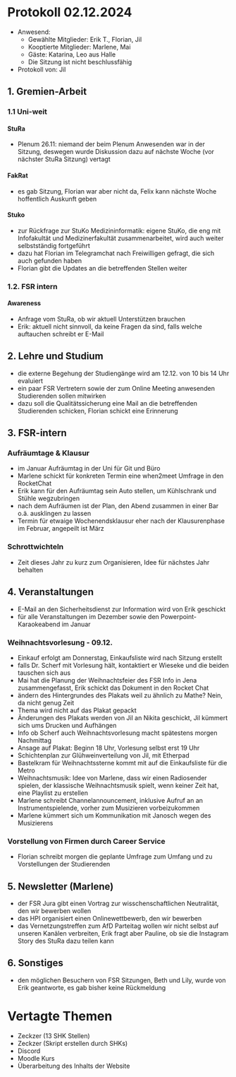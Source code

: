 ---
---

# Protokoll 02.12.2024

* Anwesend: 
    * Gewählte Mitglieder: Erik T., Florian, Jil
    * Kooptierte Mitglieder: Marlene, Mai
    * Gäste: Katarina, Leo aus Halle
    * Die Sitzung ist nicht beschlussfähig
* Protokoll von: Jil


## 1. Gremien-Arbeit

### 1.1 Uni-weit

#### StuRa
* Plenum 26.11: niemand der beim Plenum Anwesenden war in der Sitzung, deswegen wurde Diskussion dazu auf nächste Woche (vor nächster StuRa Sitzung) vertagt

#### FakRat
* es gab Sitzung, Florian war aber nicht da, Felix kann nächste Woche hoffentlich Auskunft geben

#### Stuko
* zur Rückfrage zur StuKo Medizininformatik: eigene StuKo, die eng mit Infofakultät und Medizinerfakultät zusammenarbeitet, wird auch weiter selbstständig fortgeführt
* dazu hat Florian im Telegramchat nach Freiwilligen gefragt, die sich auch gefunden haben
* Florian gibt die Updates an die betreffenden Stellen weiter

### 1.2. FSR intern

#### Awareness
* Anfrage vom StuRa, ob wir aktuell Unterstützen brauchen
* Erik: aktuell nicht sinnvoll, da keine Fragen da sind, falls welche auftauchen schreibt er E-Mail

## 2. Lehre und Studium
* die externe Begehung der Studiengänge wird am 12.12. von 10 bis 14 Uhr evaluiert
* ein paar FSR Vertretern sowie der zum Online Meeting anwesenden Studierenden sollen mitwirken
* dazu soll die Qualitätssicherung eine Mail an die betreffenden Studierenden schicken, Florian schickt eine Erinnerung

## 3. FSR-intern

### Aufräumtage & Klausur
* im Januar Aufräumtag in der Uni für Git und Büro
* Marlene schickt für konkreten Termin eine when2meet Umfrage in den RocketChat
* Erik kann für den Aufräumtag sein Auto stellen, um Kühlschrank und Stühle wegzubringen
* nach dem Aufräumen ist der Plan, den Abend zusammen in einer Bar o.ä. ausklingen zu lassen
* Termin für etwaige Wochenendsklausur eher nach der Klausurenphase im Februar, angepeilt ist März

### Schrottwichteln 
* Zeit dieses Jahr zu kurz zum Organisieren, Idee für nächstes Jahr behalten


## 4. Veranstaltungen

* E-Mail an den Sicherheitsdienst zur Information wird von Erik geschickt
* für alle Veranstaltungen im Dezember sowie den Powerpoint-Karaokeabend im Januar

### Weihnachtsvorlesung - 09.12.
* Einkauf erfolgt am Donnerstag, Einkaufsliste wird nach Sitzung erstellt
* falls Dr. Scherf mit Vorlesung hält, kontaktiert er Wieseke und die beiden tauschen sich aus
* Mai hat die Planung der Weihnachtsfeier des FSR Info in Jena zusammengefasst, Erik schickt das Dokument in den Rocket Chat
* ändern des Hintergrundes des Plakats weil zu ähnlich zu Mathe? Nein, da nicht genug Zeit
* Thema wird nicht auf das Plakat gepackt
* Änderungen des Plakats werden von Jil an Nikita geschickt, Jil kümmert sich ums Drucken und Aufhängen
* Info ob Scherf auch Weihnachtsvorlesung macht spätestens morgen Nachmittag
* Ansage auf Plakat: Beginn 18 Uhr, Vorlesung selbst erst 19 Uhr
* Schichtenplan zur Glühweinverteilung von Jil, mit Etherpad
* Bastelkram für Weihnachtssterne kommt mit auf die Einkaufsliste für die Metro
* Weihnachtsmusik: Idee von Marlene, dass wir einen Radiosender spielen, der klassische Weihnachtsmusik spielt, wenn keiner Zeit hat, eine Playlist zu erstellen
* Marlene schreibt Channelannouncement, inklusive Aufruf an an Instrumentspielende, vorher zum Musizieren vorbeizukommen
* Marlene kümmert sich um Kommunikation mit Janosch wegen des Musizierens

### Vorstellung von Firmen durch Career Service
* Florian schreibt morgen die geplante Umfrage zum Umfang und zu Vorstellungen der Studierenden

## 5. Newsletter (Marlene)
* der FSR Jura gibt einen Vortrag zur wisschenschaftlichen Neutralität, den wir bewerben wollen
* das HPI organisiert einen Onlinewettbewerb, den wir bewerben
* das Vernetzungstreffen zum AfD Parteitag wollen wir nicht selbst auf unseren Kanälen verbreiten, Erik fragt aber Pauline, ob sie die Instagram Story des StuRa dazu teilen kann

## 6. Sonstiges
* den möglichen Besuchern von FSR Sitzungen, Beth und Lily, wurde von Erik geantworte, es gab bisher keine Rückmeldung

# Vertagte Themen
* Zeckzer (13 SHK Stellen)
* Zeckzer (Skript erstellen durch SHKs)
* Discord
* Moodle Kurs
* Überarbeitung des Inhalts der Website